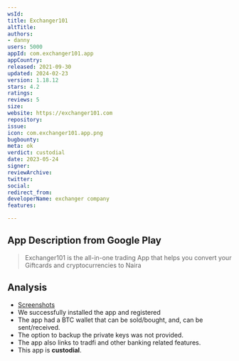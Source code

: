 ```yaml
---
wsId: 
title: Exchanger101
altTitle: 
authors:
- danny
users: 5000
appId: com.exchanger101.app
appCountry: 
released: 2021-09-30
updated: 2024-02-23
version: 1.18.12
stars: 4.2
ratings: 
reviews: 5
size: 
website: https://exchanger101.com
repository: 
issue: 
icon: com.exchanger101.app.png
bugbounty: 
meta: ok
verdict: custodial
date: 2023-05-24
signer: 
reviewArchive: 
twitter: 
social: 
redirect_from: 
developerName: exchanger company
features: 

---
```


## App Description from Google Play 

> Exchanger101 is the all-in-one trading App that helps you convert your Giftcards and cryptocurrencies to Naira

## Analysis 

- [Screenshots](https://twitter.com/BitcoinWalletz/status/1661255161518637056)
- We successfully installed the app and registered
- The app had a BTC wallet that can be sold/bought, and, can be sent/received. 
- The option to backup the private keys was not provided. 
- The app also links to tradfi and other banking related features.
- This app is **custodial**.
